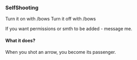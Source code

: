 ### SelfShooting

Turn it on with /bows
Turn it off with /bows

If you want permissions or smth to be added - message me.

#### What it does?
When you shot an arrow, you become its passenger.